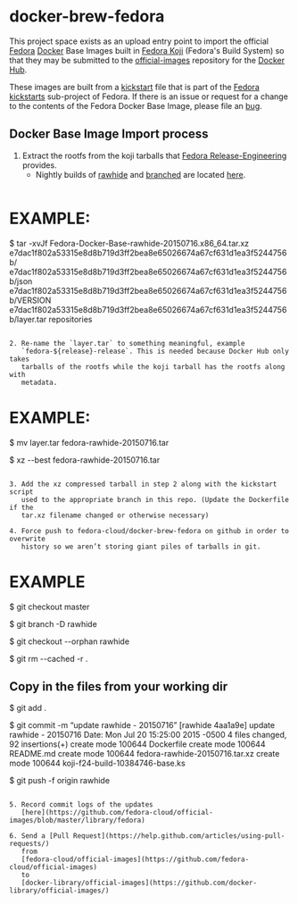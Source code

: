 docker-brew-fedora
==================

This project space exists as an upload entry point to import the official
[Fedora](https://getfedora.org/) [Docker](https://www.docker.com/)
Base Images built in [Fedora Koji](http://koji.fedoraproject.org/koji/)
(Fedora's Build System) so that they may be submitted to the
[official-images](https://github.com/docker-library/official-images) repository
for the [Docker Hub](https://hub.docker.com/).

These images are built from a [kickstart](https://github.com/rhinstaller/pykickstart/blob/master/docs/kickstart-docs.rst)
file that is part of the [Fedora
kickstarts](https://pagure.io/fedora-kickstarts) sub-project of Fedora. If there
is an issue or request for a change to the contents of the Fedora Docker Base
Image, please file an
[bug](https://bugzilla.redhat.com/enter_bug.cgi?product=Fedora&component=spin-kickstarts).

Docker Base Image Import process
--------------------------------

1. Extract the rootfs from the koji tarballs that
   [Fedora Release-Engineering](https://fedoraproject.org/wiki/ReleaseEngineering)
   provides.
   * Nightly builds of [rawhide](https://fedoraproject.org/wiki/Releases/Rawhide)
   and
   [branched](https://fedoraproject.org/wiki/Releases/Branched)
   are located
   [here](http://koji.fedoraproject.org/koji/tasks?start=0&state=all&view=tree&method=image&order=-id).
   ```
# EXAMPLE:

$ tar -xvJf Fedora-Docker-Base-rawhide-20150716.x86_64.tar.xz
e7dac1f802a53315e8d8b719d3ff2bea8e65026674a67cf631d1ea3f5244756b/
e7dac1f802a53315e8d8b719d3ff2bea8e65026674a67cf631d1ea3f5244756b/json
e7dac1f802a53315e8d8b719d3ff2bea8e65026674a67cf631d1ea3f5244756b/VERSION
e7dac1f802a53315e8d8b719d3ff2bea8e65026674a67cf631d1ea3f5244756b/layer.tar
repositories
```

2. Re-name the `layer.tar` to something meaningful, example
   `fedora-${release}-release`. This is needed because Docker Hub only takes
   tarballs of the rootfs while the koji tarball has the rootfs along with
   metadata.
   ```
# EXAMPLE:

$ mv layer.tar fedora-rawhide-20150716.tar

$ xz --best fedora-rawhide-20150716.tar
```

3. Add the xz compressed tarball in step 2 along with the kickstart script
   used to the appropriate branch in this repo. (Update the Dockerfile if the
   tar.xz filename changed or otherwise necessary)

4. Force push to fedora-cloud/docker-brew-fedora on github in order to overwrite
   history so we aren’t storing giant piles of tarballs in git.
   ```
# EXAMPLE

$ git checkout master

$ git branch -D rawhide

$ git checkout --orphan rawhide

$ git rm --cached -r .

## Copy in the files from your working dir

$ git add .

$ git commit -m “update rawhide - 20150716”
[rawhide 4aa1a9e] update rawhide - 20150716
 Date: Mon Jul 20 15:25:00 2015 -0500
 4 files changed, 92 insertions(+)
 create mode 100644 Dockerfile
 create mode 100644 README.md
 create mode 100644 fedora-rawhide-20150716.tar.xz
 create mode 100644 koji-f24-build-10384746-base.ks

$ git push -f origin rawhide
```

5. Record commit logs of the updates
   [here](https://github.com/fedora-cloud/official-images/blob/master/library/fedora)

6. Send a [Pull Request](https://help.github.com/articles/using-pull-requests/)
   from
   [fedora-cloud/official-images](https://github.com/fedora-cloud/official-images)
   to
   [docker-library/official-images](https://github.com/docker-library/official-images/)
